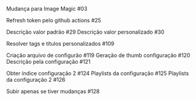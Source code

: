 

Mudança para Image Magic #03





















Refresh token pelo github actions #25



Descrição valor padrão #29
Descrição valor personalizado #30















































































Resolver tags e títulos personalizados #109









Criação arquivo de configurão #119
Geração de thumb configuração #120
Descrição pela configuração #121


Obter índice configuração 2 #124
Playlists da configuração #125
Playlists da configuração 2 #126

Subir apenas se tiver mudanças #128
